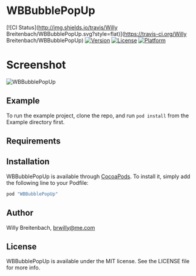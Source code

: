 # WBBubblePopUp

[![CI Status](http://img.shields.io/travis/Willy Breitenbach/WBBubblePopUp.svg?style=flat)](https://travis-ci.org/Willy Breitenbach/WBBubblePopUp)
[![Version](https://img.shields.io/cocoapods/v/WBBubblePopUp.svg?style=flat)](http://cocoapods.org/pods/WBBubblePopUp)
[![License](https://img.shields.io/cocoapods/l/WBBubblePopUp.svg?style=flat)](http://cocoapods.org/pods/WBBubblePopUp)
[![Platform](https://img.shields.io/cocoapods/p/WBBubblePopUp.svg?style=flat)](http://cocoapods.org/pods/WBBubblePopUp)

# Screenshot
![WBBubblePopUp](https://raw.githubusercontent.com/we7ee/WBBubblePopUp/WBBubblePopUp/Assets/screenshot.gif)

## Example

To run the example project, clone the repo, and run `pod install` from the Example directory first.

## Requirements

## Installation

WBBubblePopUp is available through [CocoaPods](http://cocoapods.org). To install
it, simply add the following line to your Podfile:

```ruby
pod "WBBubblePopUp"
```

## Author

Willy Breitenbach, brwilly@me.com

## License

WBBubblePopUp is available under the MIT license. See the LICENSE file for more info.

